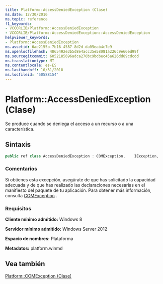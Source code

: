 ```yaml
---
title: Platform::AccessDeniedException (Clase)
ms.date: 12/30/2016
ms.topic: reference
f1_keywords:
- VCCORLIB/Platform::AccessDeniedException
- VCCORLIB/Platform::AccessDeniedException::AccessDeniedException
helpviewer_keywords:
- Platform::AccessDeniedException
ms.assetid: 6ae2155b-7b16-4587-8d2d-da05eab4c7e9
ms.openlocfilehash: 4865492e3b5d8e4acc35e58081a226c9e66ed99f
ms.sourcegitcommit: 6052185696adca270bc9bdbec45a626dd89cdcdd
ms.translationtype: MT
ms.contentlocale: es-ES
ms.lasthandoff: 10/31/2018
ms.locfileid: "50588154"
---
```

# <a name="platformaccessdeniedexception-class"></a>Platform::AccessDeniedException (Clase)

Se produce cuando se deniega el acceso a un recurso o a una característica.

## <a name="syntax"></a>Sintaxis

```cpp
public ref class AccessDeniedException : COMException,    IException,    IPrintable,   IEquatable
```

### <a name="remarks"></a>Comentarios

Si obtienes esta excepción, asegúrate de que has solicitado la capacidad adecuada y de que has realizado las declaraciones necesarias en el manifiesto del paquete de tu aplicación. Para obtener más información, consulta [COMException](../cppcx/platform-comexception-class.md) .

### <a name="requirements"></a>Requisitos

**Cliente mínimo admitido:** Windows 8

**Servidor mínimo admitido:** Windows Server 2012

**Espacio de nombres:** Plataforma

**Metadatos:** platform.winmd

## <a name="see-also"></a>Vea también

[Platform::COMException (Clase)](../cppcx/platform-comexception-class.md)